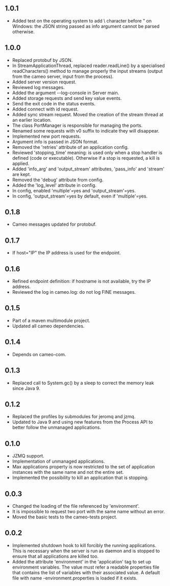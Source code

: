 1.0.1
-----

* Added test on the operating system to add \ character before " on Windows: the JSON string passed as info argument cannot be parsed otherwise.

1.0.0
-----

* Replaced protobuf by JSON.
* In StreamApplicationThread, replaced reader.readLine() by a specialised readCharacters() method to manage properly the input streams (output from the cameo server, input from the process).
* Added server version request.
* Reviewed log messages.
* Added the argument --log-console in Server main.
* Added storage requests and send key value events.
* Send the exit code in the status events.
* Added connect with id request.
* Added sync stream request. Moved the creation of the stream thread at an earlier location.
* The class PortManager is responsible for managing the ports.
* Renamed some requests with v0 suffix to indicate they will disappear.
* Implemented new port requests.
* Argument info is passed in JSON format.
* Removed the 'retries' attribute of an application config.
* Reviewed 'stopping\_time' meaning: is used only when a stop handler is defined (code or executable). Otherwise if a stop is requested, a kill is applied.
* Added 'info\_arg' and 'output\_stream' attributes, 'pass_info' and 'stream' are kept. 
* Removed the 'debug' attribute from config.
* Added the 'log\_level' attribute in config.
* In config, enabled 'multiple'=yes and 'output\_stream'=yes.
* In config, 'output\_stream'=yes by default, even if 'multiple'=yes.

0.1.8
-----

* Cameo messages updated for protobuf.

0.1.7
-----

* If host="IP" the IP address is used for the endpoint.

0.1.6
-----

* Refined endpoint definition: if hostname is not available, try the IP address.
* Reviewed the log in cameo.log: do not log FINE messages.

0.1.5
-----

* Part of a maven multimodule project.
* Updated all cameo dependencies.

0.1.4
-----

* Depends on cameo-com.

0.1.3
-----

* Replaced call to System.gc() by a sleep to correct the memory leak since Java 9.

0.1.2
-----

* Replaced the profiles by submodules for jeromq and jzmq.
* Updated to Java 9 and using new features from the Process API to better follow the unmanaged applications.

0.1.0
-----

* JZMQ support.
* Implementation of unmanaged applications.
* Max applications property is now restricted to the set of application instances with the same name and not the entire set.
* Implemented the possibility to kill an application that is stopping.

0.0.3
-----

* Changed the loading of the file referenced by 'environment'.
* It is impossible to request two port with the same name without an error.
* Moved the basic tests to the cameo-tests project.

0.0.2
-----

* Implemented shutdown hook to kill forcibly the running applications. This is necessary when the server is run as daemon and is stopped to ensure that all applications are killed too.
* Added the attribute 'environment' in the 'application' tag to set up environment variables. The value must refer a readable properties file that contains the list of variables with their associated value. A default file with name <application name>-environment.properties is loaded if it exists. 